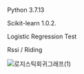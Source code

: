 Python 3.7.13

Scikit-learn 1.0.2.

Logistic Regression Test

Rssi / Riding

![로지스틱회귀그래프(1)](https://user-images.githubusercontent.com/99648680/190078349-cf04daf8-bfbf-4640-ae38-dd8846232f1b.png)
